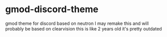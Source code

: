 # gmod-discord-theme
gmod theme for discord based on neutron
I may remake this and will probably be based on clearvision
this is like 2 years old it's pretty outdated
